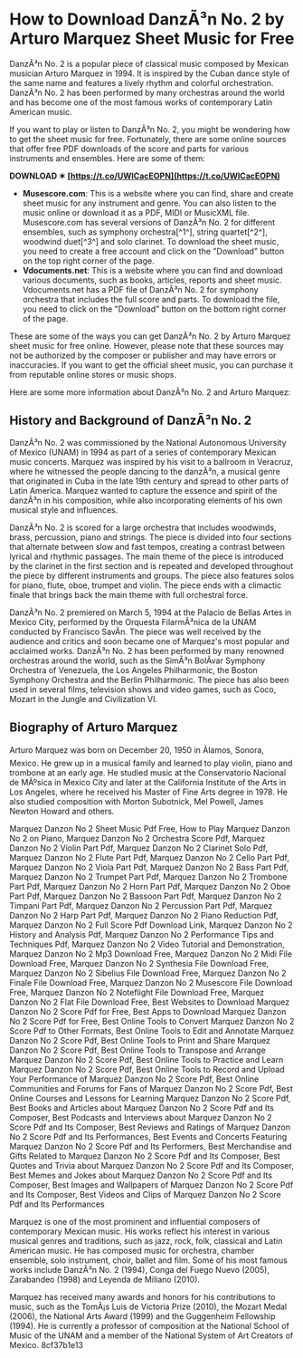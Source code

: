 
 
# How to Download DanzÃ³n No. 2 by Arturo Marquez Sheet Music for Free
 
DanzÃ³n No. 2 is a popular piece of classical music composed by Mexican musician Arturo Marquez in 1994. It is inspired by the Cuban dance style of the same name and features a lively rhythm and colorful orchestration. DanzÃ³n No. 2 has been performed by many orchestras around the world and has become one of the most famous works of contemporary Latin American music.
 
If you want to play or listen to DanzÃ³n No. 2, you might be wondering how to get the sheet music for free. Fortunately, there are some online sources that offer free PDF downloads of the score and parts for various instruments and ensembles. Here are some of them:
 
**DOWNLOAD ✶ [https://t.co/UWlCacEOPN](https://t.co/UWlCacEOPN)**


 
- **Musescore.com**: This is a website where you can find, share and create sheet music for any instrument and genre. You can also listen to the music online or download it as a PDF, MIDI or MusicXML file. Musescore.com has several versions of DanzÃ³n No. 2 for different ensembles, such as symphony orchestra[^1^], string quartet[^2^], woodwind duet[^3^] and solo clarinet. To download the sheet music, you need to create a free account and click on the "Download" button on the top right corner of the page.
- **Vdocuments.net**: This is a website where you can find and download various documents, such as books, articles, reports and sheet music. Vdocuments.net has a PDF file of DanzÃ³n No. 2 for symphony orchestra that includes the full score and parts. To download the file, you need to click on the "Download" button on the bottom right corner of the page.

These are some of the ways you can get DanzÃ³n No. 2 by Arturo Marquez sheet music for free online. However, please note that these sources may not be authorized by the composer or publisher and may have errors or inaccuracies. If you want to get the official sheet music, you can purchase it from reputable online stores or music shops.

Here are some more information about DanzÃ³n No. 2 and Arturo Marquez:
 
## History and Background of DanzÃ³n No. 2
 
DanzÃ³n No. 2 was commissioned by the National Autonomous University of Mexico (UNAM) in 1994 as part of a series of contemporary Mexican music concerts. Marquez was inspired by his visit to a ballroom in Veracruz, where he witnessed the people dancing to the danzÃ³n, a musical genre that originated in Cuba in the late 19th century and spread to other parts of Latin America. Marquez wanted to capture the essence and spirit of the danzÃ³n in his composition, while also incorporating elements of his own musical style and influences.
 
DanzÃ³n No. 2 is scored for a large orchestra that includes woodwinds, brass, percussion, piano and strings. The piece is divided into four sections that alternate between slow and fast tempos, creating a contrast between lyrical and rhythmic passages. The main theme of the piece is introduced by the clarinet in the first section and is repeated and developed throughout the piece by different instruments and groups. The piece also features solos for piano, flute, oboe, trumpet and violin. The piece ends with a climactic finale that brings back the main theme with full orchestral force.
 
DanzÃ³n No. 2 premiered on March 5, 1994 at the Palacio de Bellas Artes in Mexico City, performed by the Orquesta FilarmÃ³nica de la UNAM conducted by Francisco SavÃ­n. The piece was well received by the audience and critics and soon became one of Marquez's most popular and acclaimed works. DanzÃ³n No. 2 has been performed by many renowned orchestras around the world, such as the SimÃ³n BolÃ­var Symphony Orchestra of Venezuela, the Los Angeles Philharmonic, the Boston Symphony Orchestra and the Berlin Philharmonic. The piece has also been used in several films, television shows and video games, such as Coco, Mozart in the Jungle and Civilization VI.
 
## Biography of Arturo Marquez
 
Arturo Marquez was born on December 20, 1950 in Ãlamos, Sonora, Mexico. He grew up in a musical family and learned to play violin, piano and trombone at an early age. He studied music at the Conservatorio Nacional de MÃºsica in Mexico City and later at the California Institute of the Arts in Los Angeles, where he received his Master of Fine Arts degree in 1978. He also studied composition with Morton Subotnick, Mel Powell, James Newton Howard and others.
 
Marquez Danzon No 2 Sheet Music Pdf Free,  How to Play Marquez Danzon No 2 on Piano,  Marquez Danzon No 2 Orchestra Score Pdf,  Marquez Danzon No 2 Violin Part Pdf,  Marquez Danzon No 2 Clarinet Solo Pdf,  Marquez Danzon No 2 Flute Part Pdf,  Marquez Danzon No 2 Cello Part Pdf,  Marquez Danzon No 2 Viola Part Pdf,  Marquez Danzon No 2 Bass Part Pdf,  Marquez Danzon No 2 Trumpet Part Pdf,  Marquez Danzon No 2 Trombone Part Pdf,  Marquez Danzon No 2 Horn Part Pdf,  Marquez Danzon No 2 Oboe Part Pdf,  Marquez Danzon No 2 Bassoon Part Pdf,  Marquez Danzon No 2 Timpani Part Pdf,  Marquez Danzon No 2 Percussion Part Pdf,  Marquez Danzon No 2 Harp Part Pdf,  Marquez Danzon No 2 Piano Reduction Pdf,  Marquez Danzon No 2 Full Score Pdf Download Link,  Marquez Danzon No 2 History and Analysis Pdf,  Marquez Danzon No 2 Performance Tips and Techniques Pdf,  Marquez Danzon No 2 Video Tutorial and Demonstration,  Marquez Danzon No 2 Mp3 Download Free,  Marquez Danzon No 2 Midi File Download Free,  Marquez Danzon No 2 Synthesia File Download Free,  Marquez Danzon No 2 Sibelius File Download Free,  Marquez Danzon No 2 Finale File Download Free,  Marquez Danzon No 2 Musescore File Download Free,  Marquez Danzon No 2 Noteflight File Download Free,  Marquez Danzon No 2 Flat File Download Free,  Best Websites to Download Marquez Danzon No 2 Score Pdf for Free,  Best Apps to Download Marquez Danzon No 2 Score Pdf for Free,  Best Online Tools to Convert Marquez Danzon No 2 Score Pdf to Other Formats,  Best Online Tools to Edit and Annotate Marquez Danzon No 2 Score Pdf,  Best Online Tools to Print and Share Marquez Danzon No 2 Score Pdf,  Best Online Tools to Transpose and Arrange Marquez Danzon No 2 Score Pdf,  Best Online Tools to Practice and Learn Marquez Danzon No 2 Score Pdf,  Best Online Tools to Record and Upload Your Performance of Marquez Danzon No 2 Score Pdf,  Best Online Communities and Forums for Fans of Marquez Danzon No 2 Score Pdf,  Best Online Courses and Lessons for Learning Marquez Danzon No 2 Score Pdf,  Best Books and Articles about Marquez Danzon No 2 Score Pdf and Its Composer,  Best Podcasts and Interviews about Marquez Danzon No 2 Score Pdf and Its Composer,  Best Reviews and Ratings of Marquez Danzon No 2 Score Pdf and Its Performances,  Best Events and Concerts Featuring Marquez Danzon No 2 Score Pdf and Its Performers,  Best Merchandise and Gifts Related to Marquez Danzon No 2 Score Pdf and Its Composer,  Best Quotes and Trivia about Marquez Danzon No 2 Score Pdf and Its Composer,  Best Memes and Jokes about Marquez Danzon No 2 Score Pdf and Its Composer,  Best Images and Wallpapers of Marquez Danzon No 2 Score Pdf and Its Composer,  Best Videos and Clips of Marquez Danzon No 2 Score Pdf and Its Performances
 
Marquez is one of the most prominent and influential composers of contemporary Mexican music. His works reflect his interest in various musical genres and traditions, such as jazz, rock, folk, classical and Latin American music. He has composed music for orchestra, chamber ensemble, solo instrument, choir, ballet and film. Some of his most famous works include DanzÃ³n No. 2 (1994), Conga del Fuego Nuevo (2005), Zarabandeo (1998) and Leyenda de Miliano (2010).
 
Marquez has received many awards and honors for his contributions to music, such as the TomÃ¡s Luis de Victoria Prize (2010), the Mozart Medal (2006), the National Arts Award (1999) and the Guggenheim Fellowship (1994). He is currently a professor of composition at the National School of Music of the UNAM and a member of the National System of Art Creators of Mexico.
 8cf37b1e13
 
